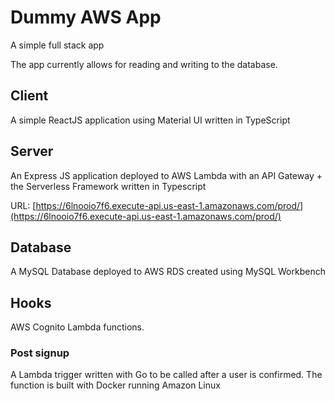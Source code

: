 # Dummy AWS App

A simple full stack app

The app currently allows for reading and writing to the database.

## Client
A simple ReactJS application using Material UI written in TypeScript

## Server
An Express JS application deployed to AWS Lambda with an API Gateway + the Serverless Framework written in Typescript

URL: [https://6lnooio7f6.execute-api.us-east-1.amazonaws.com/prod/](https://6lnooio7f6.execute-api.us-east-1.amazonaws.com/prod/)


## Database
A MySQL Database deployed to AWS RDS created using MySQL Workbench

## Hooks
AWS Cognito Lambda functions.

### Post signup
A Lambda trigger written with Go to be called after a user is confirmed. The function is built with Docker running Amazon Linux
